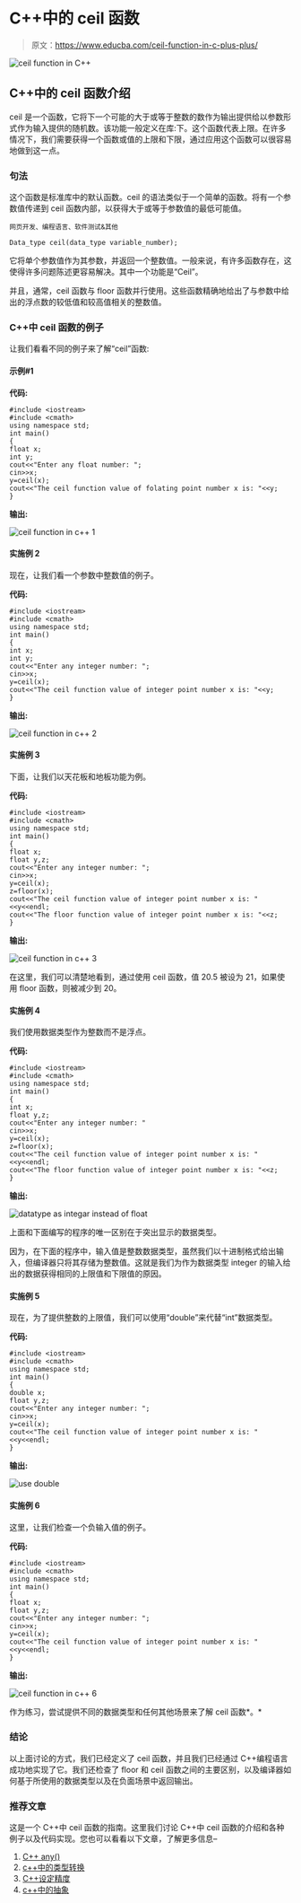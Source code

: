 # C++中的 ceil 函数

> 原文：<https://www.educba.com/ceil-function-in-c-plus-plus/>

![ceil function in C++](img/cd2ae992527dc768d84d8c697b8c5248.png)



## C++中的 ceil 函数介绍

ceil 是一个函数，它将下一个可能的大于或等于整数的数作为输出提供给以参数形式作为输入提供的随机数。该功能一般定义在库:<cmath>下。这个函数代表上限。在许多情况下，我们需要获得一个函数或值的上限和下限，通过应用这个函数可以很容易地做到这一点。</cmath>

### 句法

这个函数是标准库中的默认函数。ceil 的语法类似于一个简单的函数。将有一个参数值传递到 ceil 函数内部，以获得大于或等于参数值的最低可能值。

<small>网页开发、编程语言、软件测试&其他</small>

```
Data_type ceil(data_type variable_number);
```

它将单个参数值作为其参数，并返回一个整数值。一般来说，有许多函数存在，这使得许多问题陈述更容易解决。其中一个功能是“Ceil”。

并且，通常，ceil 函数与 floor 函数并行使用。这些函数精确地给出了与参数中给出的浮点数的较低值和较高值相关的整数值。

### C++中 ceil 函数的例子

让我们看看不同的例子来了解“ceil”函数:

#### 示例#1

**代码:**

```
#include <iostream>
#include <cmath>
using namespace std;
int main()
{
float x;
int y;
cout<<"Enter any float number: ";
cin>>x;
y=ceil(x);
cout<<"The ceil function value of folating point number x is: "<<y;
}
```

**输出:**

![ceil function in c++ 1](img/2b60388bde6ea08b4745f820dfdcbed9.png)



#### 实施例 2

现在，让我们看一个参数中整数值的例子。

**代码:**

```
#include <iostream>
#include <cmath>
using namespace std;
int main()
{
int x;
int y;
cout<<"Enter any integer number: ";
cin>>x;
y=ceil(x);
cout<<"The ceil function value of integer point number x is: "<<y;
}
```

**输出:**

![ceil function in c++ 2](img/d29eb6caf4f5ac62f3029b0641371b17.png)



#### 实施例 3

下面，让我们以天花板和地板功能为例。

**代码:**

```
#include <iostream>
#include <cmath>
using namespace std;
int main()
{
float x;
float y,z;
cout<<"Enter any integer number: ";
cin>>x;
y=ceil(x);
z=floor(x);
cout<<"The ceil function value of integer point number x is: "<<y<<endl;
cout<<"The floor function value of integer point number x is: "<<z;
}
```

**输出:**

![ceil function in c++ 3](img/4f68b83141c03ee86e419736c258afcc.png)



在这里，我们可以清楚地看到，通过使用 ceil 函数，值 20.5 被设为 21，如果使用 floor 函数，则被减少到 20。

#### 实施例 4

我们使用数据类型作为整数而不是浮点。

**代码:**

```
#include <iostream>
#include <cmath>
using namespace std;
int main()
{
int x;
float y,z;
cout<<"Enter any integer number: "
cin>>x;
y=ceil(x);
z=floor(x);
cout<<"The ceil function value of integer point number x is: "<<y<<endl;
cout<<"The floor function value of integer point number x is: "<<z;
}
```

**输出:**

![datatype as integar instead of float](img/7eb66064d26ca72b9fa1ad531a1f6f9a.png)



上面和下面编写的程序的唯一区别在于突出显示的数据类型。

因为，在下面的程序中，输入值是整数数据类型，虽然我们以十进制格式给出输入，但编译器只将其存储为整数值。这就是我们为作为数据类型 integer 的输入给出的数据获得相同的上限值和下限值的原因。

#### 实施例 5

现在，为了提供整数的上限值，我们可以使用“double”来代替“int”数据类型。

**代码:**

```
#include <iostream>
#include <cmath>
using namespace std;
int main()
{
double x;
float y,z;
cout<<"Enter any integer number: ";
cin>>x;
y=ceil(x);
cout<<"The ceil function value of integer point number x is: "<<y<<endl;
}
```

**输出:**

![use double](img/5cadc64d6f065e7e7e8fc8b84519f873.png)



#### 实施例 6

这里，让我们检查一个负输入值的例子。

**代码:**

```
#include <iostream>
#include <cmath>
using namespace std;
int main()
{
float x;
float y,z;
cout<<"Enter any integer number: ";
cin>>x;
y=ceil(x);
cout<<"The ceil function value of integer point number x is: "<<y<<endl;
}
```

**输出:**

![ceil function in c++ 6](img/7c831790f15b0a0ce1136c7e8dc0505a.png)



作为练习，尝试提供不同的数据类型和任何其他场景来了解 ceil 函数*。*

### 结论

以上面讨论的方式，我们已经定义了 ceil 函数，并且我们已经通过 C++编程语言成功地实现了它。我们还检查了 floor 和 ceil 函数之间的主要区别，以及编译器如何基于所使用的数据类型以及在负面场景中返回输出。

### 推荐文章

这是一个 C++中 ceil 函数的指南。这里我们讨论 C++中 ceil 函数的介绍和各种例子以及代码实现。您也可以看看以下文章，了解更多信息–

1.  [C++ any()](https://www.educba.com/c-plus-plus-any/)
2.  [c++中的类型转换](https://www.educba.com/type-casting-in-c-plus-plus/)
3.  [C++设定精度](https://www.educba.com/c-plus-plus-setprecision/)
4.  [c++中的抽象](https://www.educba.com/abstraction-in-c-plus-plus/)





